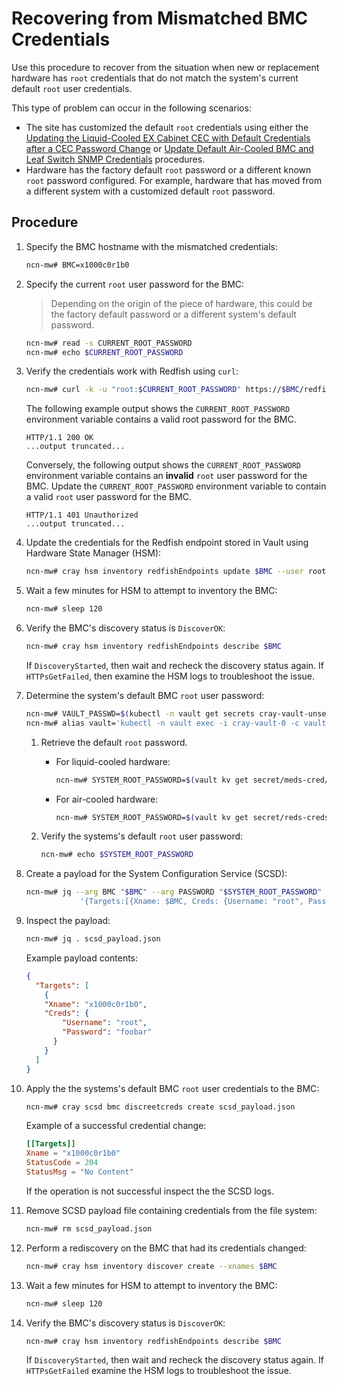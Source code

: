 # Recovering from Mismatched BMC Credentials

Use this procedure to recover from the situation when new or replacement hardware has `root` credentials that do not match the system's current default `root` user credentials.

This type of problem can occur in the following scenarios:

- The site has customized the default `root` credentials using either the
  [Updating the Liquid-Cooled EX Cabinet CEC with Default Credentials after a CEC Password Change](Updating_the_Liquid-Cooled_EX_Cabinet_Default_Credentials_after_a_CEC_Password_Change.md) or
  [Update Default Air-Cooled BMC and Leaf Switch SNMP Credentials](Update_Default_Air-Cooled_BMC_and_Leaf_Switch_SNMP_Credentials.md) procedures.
- Hardware has the factory default `root` password or a different known `root` password configured. For example, hardware that has moved from a different system with a customized default `root` password.

## Procedure

1. Specify the BMC hostname with the mismatched credentials:

    ```bash
    ncn-mw# BMC=x1000c0r1b0
    ```

1. Specify the current `root` user password for the BMC:

    > Depending on the origin of the piece of hardware, this could be the factory default password or a different system's default password.

    ```bash
    ncn-mw# read -s CURRENT_ROOT_PASSWORD
    ncn-mw# echo $CURRENT_ROOT_PASSWORD
    ```

1. Verify the credentials work with Redfish using `curl`:

    ```bash
    ncn-mw# curl -k -u "root:$CURRENT_ROOT_PASSWORD" https://$BMC/redfish/v1/Managers -i
    ```

    The following example output shows the `CURRENT_ROOT_PASSWORD` environment variable contains a valid root password for the BMC.

    ```text
    HTTP/1.1 200 OK
    ...output truncated...
    ```

    Conversely, the following output shows the `CURRENT_ROOT_PASSWORD` environment variable contains an **invalid** `root` user password for the BMC. Update the `CURRENT_ROOT_PASSWORD` environment variable to contain a valid `root` user password for the BMC.

    ```text
    HTTP/1.1 401 Unauthorized
    ...output truncated...
    ```

1. Update the credentials for the Redfish endpoint stored in Vault using Hardware State Manager (HSM):

    ```bash
    ncn-mw# cray hsm inventory redfishEndpoints update $BMC --user root --password $CURRENT_ROOT_PASSWORD 
    ```

1. Wait a few minutes for HSM to attempt to inventory the BMC:

    ```bash
    ncn-mw# sleep 120
    ```

1. Verify the BMC's discovery status is `DiscoverOK`:

    ```bash
    ncn-mw# cray hsm inventory redfishEndpoints describe $BMC
    ```

    If `DiscoveryStarted`, then wait and recheck the discovery status again. If `HTTPsGetFailed`, then examine the HSM logs to troubleshoot the issue.

1. Determine the system's default BMC `root` user password:

    ```bash
    ncn-mw# VAULT_PASSWD=$(kubectl -n vault get secrets cray-vault-unseal-keys -o json | jq -r '.data["vault-root"]' |  base64 -d)
    ncn-mw# alias vault='kubectl -n vault exec -i cray-vault-0 -c vault -- env VAULT_TOKEN=$VAULT_PASSWD VAULT_ADDR=http://127.0.0.1:8200 VAULT_FORMAT=json vault'
    ```

    1. Retrieve the default `root` password.

        - For liquid-cooled hardware:

            ```bash
            ncn-mw# SYSTEM_ROOT_PASSWORD=$(vault kv get secret/meds-cred/global/ipmi | jq .data.Password -r)
            ```

        - For air-cooled hardware:

            ```bash
            ncn-mw# SYSTEM_ROOT_PASSWORD=$(vault kv get secret/reds-creds/defaults | jq .data.Cray.password -r)
            ```

    1. Verify the systems's default `root` user password:

       ```bash
       ncn-mw# echo $SYSTEM_ROOT_PASSWORD
       ```

1. Create a payload for the System Configuration Service (SCSD):

    ```bash
    ncn-mw# jq --arg BMC "$BMC" --arg PASSWORD "$SYSTEM_ROOT_PASSWORD" -n \
                '{Targets:[{Xname: $BMC, Creds: {Username: "root", Password: $PASSWORD}}]}' > scsd_payload.json
    ```

1. Inspect the payload:

    ```bash
    ncn-mw# jq . scsd_payload.json
    ```

    Example payload contents:

    ```json
    {
      "Targets": [
        {
        "Xname": "x1000c0r1b0",
        "Creds": {
            "Username": "root",
            "Password": "foobar"
          }
        }
      ]
    }
    ```

1. Apply the the systems's default BMC `root` user credentials to the BMC:

    ```bash
    ncn-mw# cray scsd bmc discreetcreds create scsd_payload.json
    ```

    Example of a successful credential change:

    ```toml
    [[Targets]]
    Xname = "x1000c0r1b0"
    StatusCode = 204
    StatusMsg = "No Content"
    ```

    If the operation is not successful inspect the the SCSD logs.

1. Remove SCSD payload file containing credentials from the file system:

    ```bash
    ncn-mw# rm scsd_payload.json
    ```

1. Perform a rediscovery on the BMC that had its credentials changed:

    ```bash
    ncn-mw# cray hsm inventory discover create --xnames $BMC
    ```

1. Wait a few minutes for HSM to attempt to inventory the BMC:

    ```bash
    ncn-mw# sleep 120
    ```

1. Verify the BMC's discovery status is `DiscoverOK`:

    ```bash
    ncn-mw# cray hsm inventory redfishEndpoints describe $BMC
    ```

    If `DiscoveryStarted`, then wait and recheck the discovery status again. If `HTTPsGetFailed` examine the HSM logs to troubleshoot the issue.
